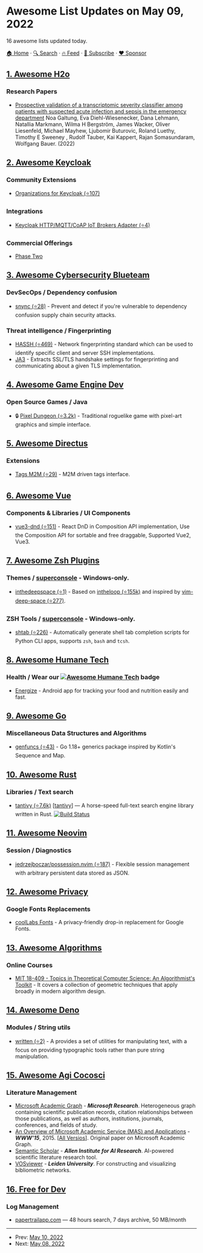 # Awesome List Updates on May 09, 2022

16 awesome lists updated today.

[🏠 Home](/README.md) · [🔍 Search](https://www.trackawesomelist.com/search/) · [🔥 Feed](https://www.trackawesomelist.com/rss.xml) · [📮 Subscribe](https://trackawesomelist.us17.list-manage.com/subscribe?u=d2f0117aa829c83a63ec63c2f&id=36a103854c) · [❤️  Sponsor](https://github.com/sponsors/theowenyoung)



## [1. Awesome H2o](/content/h2oai/awesome-h2o/README.md)

### Research Papers

*   [ Prospective validation of a transcriptomic severity classifier among patients with suspected acute infection and sepsis in the emergency department](https://pubmed.ncbi.nlm.nih.gov/35467566/) Noa Galtung, Eva Diehl-Wiesenecker, Dana Lehmann, Natallia Markmann, Wilma H Bergström, James Wacker, Oliver Liesenfeld, Michael Mayhew, Ljubomir Buturovic, Roland Luethy, Timothy E Sweeney , Rudolf Tauber, Kai Kappert, Rajan Somasundaram, Wolfgang Bauer. (2022)

## [2. Awesome Keycloak](/content/thomasdarimont/awesome-keycloak/README.md)

### Community Extensions

*   [Organizations for Keycloak (⭐107)](https://github.com/p2-inc/keycloak-orgs)

### Integrations

*   [Keycloak HTTP/MQTT/CoAP IoT Brokers Adapter (⭐4)](https://github.com/authbroker/authbroker)

### Commercial Offerings

*   [Phase Two](https://phasetwo.io/)

## [3. Awesome Cybersecurity Blueteam](/content/fabacab/awesome-cybersecurity-blueteam/README.md)

### DevSecOps / Dependency confusion

*   [snync (⭐28)](https://github.com/snyk-labs/snync) - Prevent and detect if you're vulnerable to dependency confusion supply chain security attacks.

### Threat intelligence / Fingerprinting

*   [HASSH (⭐469)](https://github.com/salesforce/hassh) - Network fingerprinting standard which can be used to identify specific client and server SSH implementations.
*   [JA3](https://ja3er.com/) - Extracts SSL/TLS handshake settings for fingerprinting and communicating about a given TLS implementation.

## [4. Awesome Game Engine Dev](/content/stevinz/awesome-game-engine-dev/README.md)

### Open Source Games / Java

*   🔒 [Pixel Dungeon (⭐3.2k)](https://github.com/watabou/pixel-dungeon) - Traditional roguelike game with pixel-art graphics and simple interface.

## [5. Awesome Directus](/content/directus-community/awesome-directus/README.md)

### Extensions

*   [Tags M2M (⭐29)](https://github.com/dimitrov-adrian/directus-extension-tags-m2m-interface) - M2M driven tags interface.

## [6. Awesome Vue](/content/vuejs/awesome-vue/README.md)

### Components & Libraries / UI Components

*   [vue3-dnd (⭐151)](https://github.com/hcg1023/vue3-dnd) - React DnD in Composition API implementation, Use the Composition API for sortable and free draggable, Supported Vue2, Vue3.

## [7. Awesome Zsh Plugins](/content/unixorn/awesome-zsh-plugins/README.md)

### Themes / [superconsole](https://github.com/alexchmykhalo/superconsole) - Windows-only.

*   [inthedeepspace (⭐1)](https://github.com/alionapermes/inthedeepspace/) - Based on [intheloop (⭐155k)](https://github.com/ohmyzsh/ohmyzsh/wiki/Themes#user-content-intheloop) and inspired by [vim-deep-space (⭐277)](https://github.com/tyrannicaltoucan/vim-deep-space).

### ZSH Tools / [superconsole](https://github.com/alexchmykhalo/superconsole) - Windows-only.

*   [shtab (⭐226)](https://github.com/iterative/shtab) - Automatically generate shell tab completion scripts for Python CLI apps, supports `zsh`, `bash` and `tcsh`.

## [8. Awesome Humane Tech](/content/humanetech-community/awesome-humane-tech/README.md)

### Health / Wear our   [![Awesome Humane Tech](https://raw.githubusercontent.com/humanetech-community/awesome-humane-tech/main/humane-tech-badge.svg?sanitize=true)](https://github.com/humanetech-community/awesome-humane-tech)   badge

*   [Energize](https://codeberg.org/epinez/Energize) - Android app for tracking your food and nutrition easily and fast.

## [9. Awesome Go](/content/avelino/awesome-go/README.md)

### Miscellaneous Data Structures and Algorithms

*   [genfuncs (⭐43)](https://github.com/nwillc/genfuncs) - Go 1.18+ generics package inspired by Kotlin's Sequence and Map.

## [10. Awesome Rust](/content/rust-unofficial/awesome-rust/README.md)

### Libraries / Text search

*   [tantivy (⭐7.6k)](https://github.com/quickwit-oss/tantivy) \[[tantivy](https://crates.io/crates/tantivy)] — A horse-speed full-text search engine library written in Rust. [![Build Status](https://github.com/quickwit-oss/tantivy/actions/workflows/test.yml/badge.svg)](https://github.com/quickwit-oss/tantivy/actions/workflows/test.yml)

## [11. Awesome Neovim](/content/rockerBOO/awesome-neovim/README.md)

### Session / Diagnostics

*   [jedrzejboczar/possession.nvim (⭐187)](https://github.com/jedrzejboczar/possession.nvim) - Flexible session management with arbitrary persistent data stored as JSON.

## [12. Awesome Privacy](/content/pluja/awesome-privacy/README.md)

### Google Fonts Replacements

*   [coolLabs Fonts](https://fonts.coollabs.io/) - A privacy-friendly drop-in replacement for Google Fonts.

## [13. Awesome Algorithms](/content/tayllan/awesome-algorithms/README.md)

### Online Courses

*   [MIT 18-409 - Topics in Theoretical Computer Science: An Algorithmist's Toolkit](https://ocw.mit.edu/courses/18-409-topics-in-theoretical-computer-science-an-algorithmists-toolkit-fall-2009/) - It covers a collection of geometric techniques that apply broadly in modern algorithm design.

## [14. Awesome Deno](/content/denolib/awesome-deno/README.md)

### Modules / String utils

*   [written (⭐2)](https://github.com/vixalien/written) - A provides a set of utilities for manipulating text, with a focus on providing typographic tools rather than pure string manipulation.

## [15. Awesome Agi Cocosci](/content/YuzheSHI/awesome-agi-cocosci/README.md)

### Literature Management

*   [Microsoft Academic Graph](https://www.microsoft.com/en-us/research/project/microsoft-academic-graph/) - ***Microsoft Research***. Heterogeneous graph containing scientific publication records, citation relationships between those publications, as well as authors, institutions, journals, conferences, and fields of study.
*   [An Overview of Microsoft Academic Service (MAS) and Applications](http://sonyis.me/paperpdf/Microsoft%20Academic%20Graph%20WWW%202015.pdf) - ***WWW'15***, 2015. \[[All Versios](https://scholar.google.com/scholar?cluster=9075899176667058496\&hl=en\&as_sdt=0,5)]. Original paper on Microsoft Academic Graph.
*   [Semantic Scholar](https://www.semanticscholar.org/) - ***Allen Institute for AI Research***. AI-powered scientific literature research tool.
*   [VOSviewer](https://www.vosviewer.com/) - ***Leiden University***. For constructing and visualizing bibliometric networks.

## [16. Free for Dev](/content/ripienaar/free-for-dev/README.md)

### Log Management

*   [papertrailapp.com](https://papertrailapp.com/) — 48 hours search, 7 days archive, 50 MB/month

---

- Prev: [May 10, 2022](/content/2022/05/10/README.md)
- Next: [May 08, 2022](/content/2022/05/08/README.md)